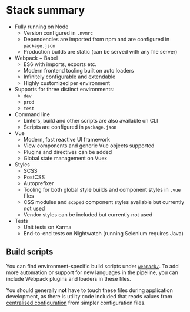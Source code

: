 
# Stack summary

- Fully running on Node
	- Version configured in `.nvmrc`
	- Dependencies are imported from npm and are configured in `package.json`
	- Production builds are static (can be served with any file server)
- Webpack + Babel
	- ES6 with imports, exports etc.
	- Modern frontend tooling built on auto loaders
	- Infinitely configurable and extendable
	- Highly customized per environment
- Supports for three distinct environments:
	- `dev`
	- `prod`
	- `test`
- Command line
	- Linters, build and other scripts are also available on CLI
	- Scripts are configured in `package.json`
- Vue
	- Modern, fast reactive UI framework
	- View components and generic Vue objects supported
	- Plugins and directives can be added
	- Global state management on Vuex
- Styles
	- SCSS
	- PostCSS
	- Autoprefixer
	- Tooling for both global style builds and component styles in `.vue` files
	- CSS modules and `scoped` component styles available but currently not used
	- Vendor styles can be included but currently not used
- Tests
	- Unit tests on Karma
	- End-to-end tests on Nightwatch (running Selenium requires Java)

## Build scripts

You can find environment-specific build scripts under [`webpack/`](https://github.com/Eiskis/bellevue/tree/master/webpack). To add more automation or support for new languages in the pipeline, you can include Webpack plugins and loaders in these files.

You should generally **not** have to touch these files during application development, as there is utility code included that reads values from [centralised configuration](../app/configuration.md) from simpler configuration files.
